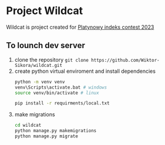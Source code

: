 # Project Wildcat

Wildcat is project created for [Platynowy indeks contest 2023](https://tu.kielce.pl/platynowy-indeks-2023/)

## To lounch dev server

1. clone the repository
   `git clone https://github.com/Wiktor-Sikora/wildcat.git`
2. create python virtual enviroment and install dependencies
   ```bash
   python -m venv venv
   venv\Scripts\activate.bat # windows
   source venv/bin/activate # linux

   pip install -r requirments/local.txt
   ```
3. make migrations
   ```bash
   cd wildcat
   python manage.py makemigrations
   python manage.py migrate
   ```

